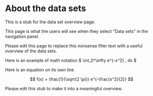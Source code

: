 
# About the data sets

This is a stub for the data set overview page.

This page is what the users will see when they select "Data sets" in the navigation panel.

Please edit this page to replace this nonsense filler text with a useful
overview of the data sets.

Here is an example of math notation $ \int_0^\infty e^{-x^2} \, dx $

Here is an equation on its own line

$$
f(x) = \frac{1}{\sqrt{2 \pi}} e^{-\frac{x^2}{2}}
$$

Please edit this stub to make it into a meaningful overview.

